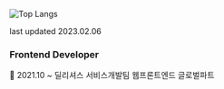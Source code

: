 
![Top Langs](https://github-readme-stats.vercel.app/api/top-langs/?username=leehyeonj&layout=compact&theme=tokyonight)

last updated 2023.02.06

<h3>Frontend Developer</h3>
<div>📌 2021.10 ~ 딜리셔스 서비스개발팀 웹프론트엔드 글로벌파트 </div>

